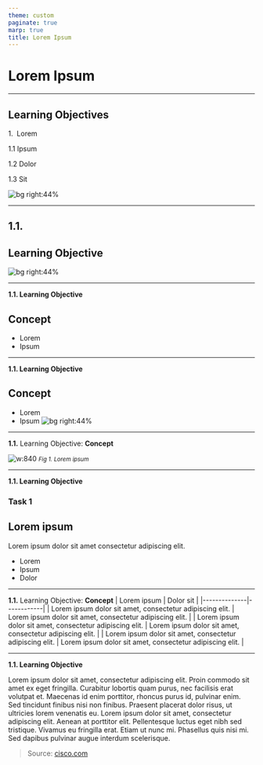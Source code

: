 ```yaml
---
theme: custom
paginate: true
marp: true
title: Lorem Ipsum
---
```

<!-- _paginate: skip -->
# Lorem Ipsum

---
<!-- _class: learning-objectives -->
## Learning Objectives
<span class="lo-10">1.</span>&nbsp; Lorem

<span class="lo-11">1.1</span> Ipsum

<span class="lo-12">1.2</span> Dolor

<span class="lo-13">1.3</span> Sit

![bg right:44%](https://wallpapercave.com/wp/wp2754931.jpg)

---
## <span class="lo-11">1.1.</span>
## Learning Objective
![bg right:44%](https://wallpapercave.com/wp/wp2754931.jpg)

---

**<span class="lo-11">1.1.</span> Learning Objective**
## Concept
- Lorem
- Ipsum

---

**<span class="lo-11">1.1.</span> Learning Objective**
## Concept
- Lorem
- Ipsum
![bg right:44%](https://wallpapercave.com/wp/wp2754931.jpg)


---
<!-- _class: img -->

**<span class="lo-11">1.1.</span>**  Learning Objective: **Concept**
<!-- Keep this line for correct layout -->
![w:840](https://wallpapercave.com/wp/wp2754931.jpg)
<small>_Fig 1. Lorem ipsum_</small>

---

**<span class="lo-11">1.1.</span>  Learning Objective**
### Task 1
## Lorem ipsum
Lorem ipsum dolor sit amet consectetur adipiscing elit.
- Lorem
- Ipsum
- Dolor

---

**<span class="lo-11">1.1.</span>**  Learning Objective: **Concept**
| Lorem ipsum  | Dolor sit  |
|--------------|------------|
| Lorem ipsum dolor sit amet, consectetur adipiscing elit.  | Lorem ipsum dolor sit amet, consectetur adipiscing elit.  |
| Lorem ipsum dolor sit amet, consectetur adipiscing elit.  | Lorem ipsum dolor sit amet, consectetur adipiscing elit.  |
| Lorem ipsum dolor sit amet, consectetur adipiscing elit.  | Lorem ipsum dolor sit amet, consectetur adipiscing elit.  |

---

**<span class="lo-11">1.1.</span>  Learning Objective**

Lorem ipsum dolor sit amet, consectetur adipiscing elit. Proin commodo sit amet ex eget fringilla. Curabitur lobortis quam purus, nec facilisis erat volutpat et. Maecenas id enim porttitor, rhoncus purus id, pulvinar enim. Sed tincidunt finibus nisi non finibus. Praesent placerat dolor risus, ut ultricies lorem venenatis eu. Lorem ipsum dolor sit amet, consectetur adipiscing elit. Aenean at porttitor elit. Pellentesque luctus eget nibh sed tristique. Vivamus eu fringilla erat. Etiam ut nunc mi. Phasellus quis nisi mi. Sed dapibus pulvinar augue interdum scelerisque.

> Source: [cisco.com](https://cisco.com)